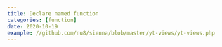 ```yaml
---
title: Declare named function
categories: [function]
date: 2020-10-19
example: //github.com/nu8/sienna/blob/master/yt-views/yt-views.php
---
```

